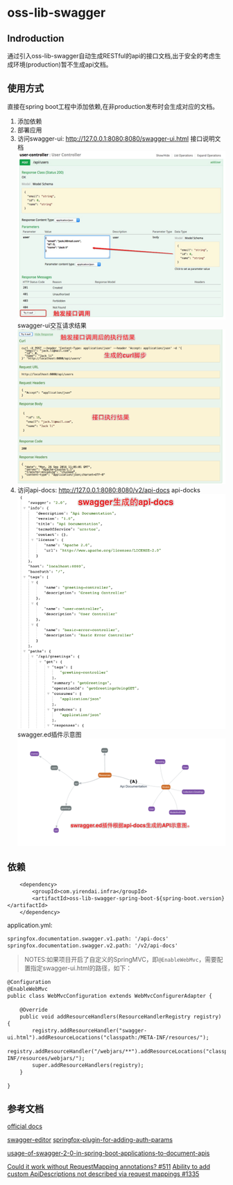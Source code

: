 # oss-lib-swagger

## Indroduction

  通过引入oss-lib-swagger自动生成RESTful的api的接口文档,出于安全的考虑生成环境(production)暂不生成api文档。

## 使用方式

  直接在spring boot工程中添加依赖,在非production发布时会生成对应的文档。
  1. 添加依赖
  2. 部署应用
  3. 访问swagger-ui: http://127.0.0.1:8080:8080/swagger-ui.html
      接口说明文档
      ![configserver.png](src/readme/swagger1.png)
      swagger-ui交互请求结果
      ![configserver.png](src/readme/swagger2.png)    
  4. 访问api-docs: http://127.0.0.1:8080:8080/v2/api-docs
      api-docks
      ![configserver.png](src/readme/swagger3.png)
      swagger.ed插件示意图
      ![configserver.png](src/readme/swagger4.png)

## 依赖

```
    <dependency>
        <groupId>com.yirendai.infra</groupId>
        <artifactId>oss-lib-swagger-spring-boot-${spring-boot.version}</artifactId>
    </dependency>
```

application.yml:

    springfox.documentation.swagger.v1.path: '/api-docs'
    springfox.documentation.swagger.v2.path: '/v2/api-docs'

> NOTES:如果项目开启了自定义的SpringMVC，即`@EnableWebMvc`，需要配置指定swagger-ui.html的路径，如下：

    @Configuration
    @EnableWebMvc
    public class WebMvcConfiguration extends WebMvcConfigurerAdapter {
    
        @Override
        public void addResourceHandlers(ResourceHandlerRegistry registry) {
            registry.addResourceHandler("swagger-ui.html").addResourceLocations("classpath:/META-INF/resources/");
            registry.addResourceHandler("/webjars/**").addResourceLocations("classpath:/META-INF/resources/webjars/");
            super.addResourceHandlers(registry);
        }
    
    }
## 参考文档

[official docs](http://springfox.github.io/springfox/docs/current/)

[swagger-editor](http://editor.swagger.io)
[springfox-plugin-for-adding-auth-params](http://mvpotter.com/post/2016/10/springfox-plugin-for-adding-auth-params/)

[usage-of-swagger-2-0-in-spring-boot-applications-to-document-apis](http://heidloff.net/article/usage-of-swagger-2-0-in-spring-boot-applications-to-document-apis/)

[Could it work without RequestMapping annotations? #511](https://github.com/springfox/springfox/issues/511)
[Ability to add custom ApiDescriptions not described via request mappings #1335](https://github.com/springfox/springfox/issues/1335)

